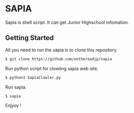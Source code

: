 # SAPIA

Sapia is shell script. It can get Junior Highschool infomation.



## Getting Started

All you need to run the sapia is to clone this repository.

```bash
$ git clone https://github.com/ontheroadjp/sapia
```

Run python script for clowling sapia web site.

```bash
$ python3 SapiaClowler.py
```

Run sapia.

```bash
$ sapia
```

Enjyoy !
